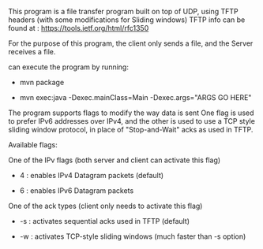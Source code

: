 This program is a file transfer program built on top of UDP, using TFTP headers (with some modifications for Sliding windows)
TFTP info can be found at : https://tools.ietf.org/html/rfc1350

For the purpose of this program, the client only sends a file, and the Server receives a file.

can execute the program by running: 

* mvn package

* mvn exec:java -Dexec.mainClass=Main -Dexec.args="ARGS GO HERE"

The program supports flags to modify the way data is sent
One flag is used to prefer IPv6 addresses over IPv4, and the other is used to use a TCP style sliding window protocol,
in place of "Stop-and-Wait" acks as used in TFTP. 

Available flags:

One of the IPv flags (both server and client can activate this flag)

* 4 : enables IPv4 Datagram packets (default)

* 6 : enables IPv6 Datagram packets


One of the ack types (client only needs to activate this flag)

* -s : activates sequential acks used in TFTP (default)

* -w : activates TCP-style sliding windows (much faster than -s option)
